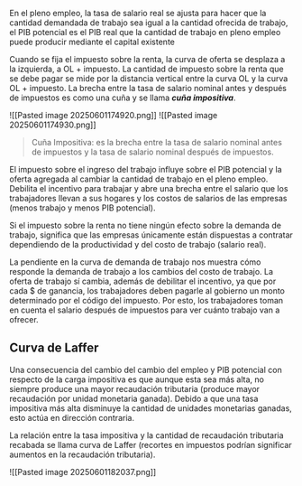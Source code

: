 
En el pleno empleo, la tasa de salario real se ajusta para hacer que la cantidad demandada de trabajo sea igual a la cantidad ofrecida de trabajo, el PIB potencial es el PIB real que la cantidad de trabajo en pleno empleo puede producir mediante el capital existente

Cuando se fija el impuesto sobre la renta, la curva de oferta se desplaza a la izquierda, a OL + impuesto. La cantidad de impuesto sobre la renta que se debe pagar se mide por la distancia vertical entre la curva OL y la curva OL + impuesto. La brecha entre la tasa de salario nominal antes y después de impuestos es como una cuña y se llama ***cuña impositiva***.

![[Pasted image 20250601174920.png]]
![[Pasted image 20250601174930.png]]

> Cuña Impositiva: es la brecha entre la tasa de salario nominal antes de impuestos y la tasa de salario nominal después de impuestos.

El impuesto sobre el ingreso del trabajo influye sobre el PIB potencial y la oferta agregada al cambiar la cantidad de trabajo en el pleno empleo. Debilita el incentivo para trabajar y abre una brecha entre el salario que los trabajadores llevan a sus hogares y los costos de salarios de las empresas (menos trabajo y menos PIB potencial).

Si el impuesto sobre la renta no tiene ningún efecto sobre la demanda de trabajo, significa que las empresas únicamente están dispuestas a contratar dependiendo de la productividad y del costo de trabajo (salario real). 

La pendiente en la curva de demanda de trabajo nos muestra cómo responde la demanda de trabajo a los cambios del costo de trabajo. La oferta de trabajo sí cambia, además de debilitar el incentivo, ya que por cada $ de ganancia, los trabajadores deben pagarle al gobierno un monto determinado por el código del impuesto. Por esto, los trabajadores toman en cuenta el salario después de impuestos para ver cuánto trabajo van a ofrecer.

## Curva de Laffer

Una consecuencia del cambio del cambio del empleo y PIB potencial con respecto de la carga impositiva es que aunque esta sea más alta, no siempre produce una mayor recaudación tributaria (produce mayor recaudación por unidad monetaria ganada). Debido a que una tasa impositiva más alta disminuye la cantidad de unidades monetarias ganadas, esto actúa en dirección contraria.

La relación entre la tasa impositiva y la cantidad de recaudación tributaria recabada se llama curva de Laffer (recortes en impuestos podrían significar aumentos en la recaudación tributaria).

![[Pasted image 20250601182037.png]]
